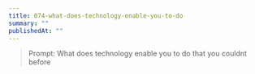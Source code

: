 ```yaml
---
title: 074-what-does-technology-enable-you-to-do
summary: ""
publishedAt: ""
---
```


> Prompt: What does technology enable you to do that you couldnt before

